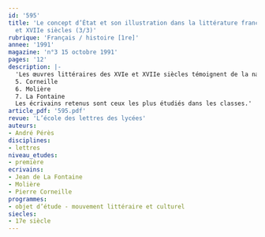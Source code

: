 ```yaml
---
id: '595'
title: 'Le concept d’État et son illustration dans la littérature française des XVIe
  et XVIIe siècles (3/3)'
rubrique: 'Français / histoire [1re]'
annee: '1991'
magazine: 'n°3 15 octobre 1991'
pages: '12'
description: |-
  'Les œuvres littéraires des XVIe et XVIIe siècles témoignent de la naissance de l’État contemporain. Il s’agit de sensibiliser les élèves à l’idée d’État et à quelques-unes de ses expressions littéraires…
  5. Corneille
  6. Molière
  7. La Fontaine
  Les écrivains retenus sont ceux les plus étudiés dans les classes.'
article_pdf: '595.pdf'
revue: 'L’école des lettres des lycées'
auteurs:
- André Pérès
disciplines:
- lettres
niveau_etudes:
- première
ecrivains:
- Jean de La Fontaine
- Molière
- Pierre Corneille
programmes:
- objet d’étude - mouvement littéraire et culturel
siecles:
- 17e siècle
---
```

